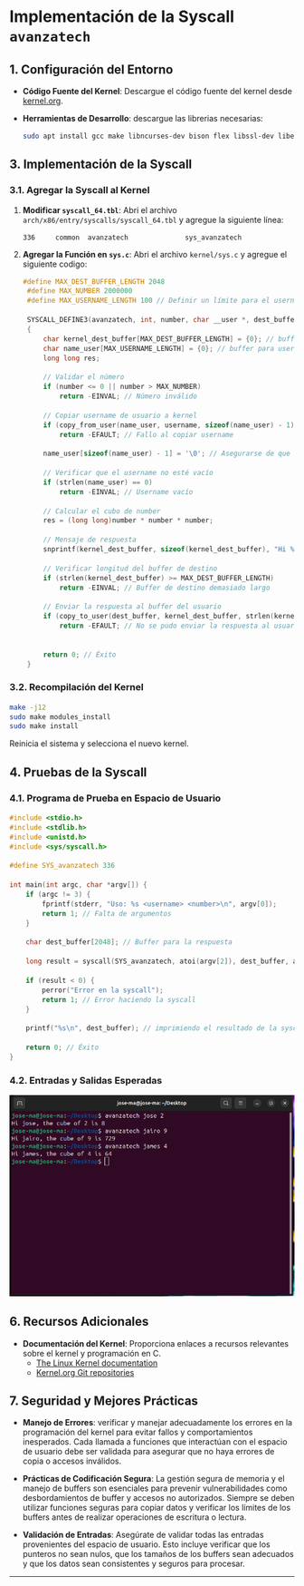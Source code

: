 # Implementación de la Syscall `avanzatech`

## 1. Configuración del Entorno
- **Código Fuente del Kernel**: Descargue el código fuente del kernel desde [kernel.org](https://www.kernel.org/).
- **Herramientas de Desarrollo**: descargue las librerias necesarias:

    ```bash
    sudo apt install gcc make libncurses-dev bison flex libssl-dev libelf-dev
    ```

## 3. Implementación de la Syscall

### 3.1. Agregar la Syscall al Kernel

1. **Modificar `syscall_64.tbl`**:
   Abri el archivo `arch/x86/entry/syscalls/syscall_64.tbl` y agregue la siguiente línea:

   ```
   336     common  avanzatech              sys_avanzatech
   ```

2. **Agregar la Función en `sys.c`**:
   Abri el archivo `kernel/sys.c` y agregue el siguiente codigo:

   ```c
   #define MAX_DEST_BUFFER_LENGTH 2048
    #define MAX_NUMBER 2000000
    #define MAX_USERNAME_LENGTH 100 // Definir un límite para el username

    SYSCALL_DEFINE3(avanzatech, int, number, char __user *, dest_buffer, char __user *, username)
    {
        char kernel_dest_buffer[MAX_DEST_BUFFER_LENGTH] = {0}; // buffer a enviar
        char name_user[MAX_USERNAME_LENGTH] = {0}; // buffer para username
        long long res;

        // Validar el número
        if (number <= 0 || number > MAX_NUMBER) 
            return -EINVAL; // Número inválido

        // Copiar username de usuario a kernel
        if (copy_from_user(name_user, username, sizeof(name_user) - 1) != 0) 
            return -EFAULT; // Fallo al copiar username

        name_user[sizeof(name_user) - 1] = '\0'; // Asegurarse de que termine en null

        // Verificar que el username no esté vacío
        if (strlen(name_user) == 0) 
            return -EINVAL; // Username vacío

        // Calcular el cubo de number
        res = (long long)number * number * number;

        // Mensaje de respuesta
        snprintf(kernel_dest_buffer, sizeof(kernel_dest_buffer), "Hi %s, the cube of %d is %lld", name_user, number, res);

        // Verificar longitud del buffer de destino
        if (strlen(kernel_dest_buffer) >= MAX_DEST_BUFFER_LENGTH)
            return -EINVAL; // Buffer de destino demasiado largo

        // Enviar la respuesta al buffer del usuario
        if (copy_to_user(dest_buffer, kernel_dest_buffer, strlen(kernel_dest_buffer) + 1) != 0)
            return -EFAULT; // No se pudo enviar la respuesta al usuario


        return 0; // Éxito
    }
   ```

### 3.2. Recompilación del Kernel

```bash
make -j12
sudo make modules_install
sudo make install
```
Reinicia el sistema y selecciona el nuevo kernel.

## 4. Pruebas de la Syscall

### 4.1. Programa de Prueba en Espacio de Usuario

```c
#include <stdio.h>
#include <stdlib.h>
#include <unistd.h>
#include <sys/syscall.h>

#define SYS_avanzatech 336  

int main(int argc, char *argv[]) {
    if (argc != 3) {
        fprintf(stderr, "Uso: %s <username> <number>\n", argv[0]);
        return 1; // Falta de argumentos
    }

    char dest_buffer[2048]; // Buffer para la respuesta

    long result = syscall(SYS_avanzatech, atoi(argv[2]), dest_buffer, argv[1]); // llamada a la syscall

    if (result < 0) {
        perror("Error en la syscall");
        return 1; // Error haciendo la syscall
    }

    printf("%s\n", dest_buffer); // imprimiendo el resultado de la syscall

    return 0; // Éxito
}

```

### 4.2. Entradas y Salidas Esperadas

![Expected Output](expected_output.png)

## 6. Recursos Adicionales

- **Documentación del Kernel**: Proporciona enlaces a recursos relevantes sobre el kernel y programación en C.
    - [The Linux Kernel documentation](https://www.kernel.org/doc/html/latest/)
    - [Kernel.org Git repositories](https://git.kernel.org/)

## 7. Seguridad y Mejores Prácticas

- **Manejo de Errores**: verificar y manejar adecuadamente los errores en la programación del kernel para evitar fallos y comportamientos inesperados. Cada llamada a funciones que interactúan con el espacio de usuario debe ser validada para asegurar que no haya errores de copia o accesos inválidos.

- **Prácticas de Codificación Segura**: La gestión segura de memoria y el manejo de buffers son esenciales para prevenir vulnerabilidades como desbordamientos de buffer y accesos no autorizados. Siempre se deben utilizar funciones seguras para copiar datos y verificar los límites de los buffers antes de realizar operaciones de escritura o lectura.

- **Validación de Entradas**: Asegúrate de validar todas las entradas provenientes del espacio de usuario. Esto incluye verificar que los punteros no sean nulos, que los tamaños de los buffers sean adecuados y que los datos sean consistentes y seguros para procesar.


---